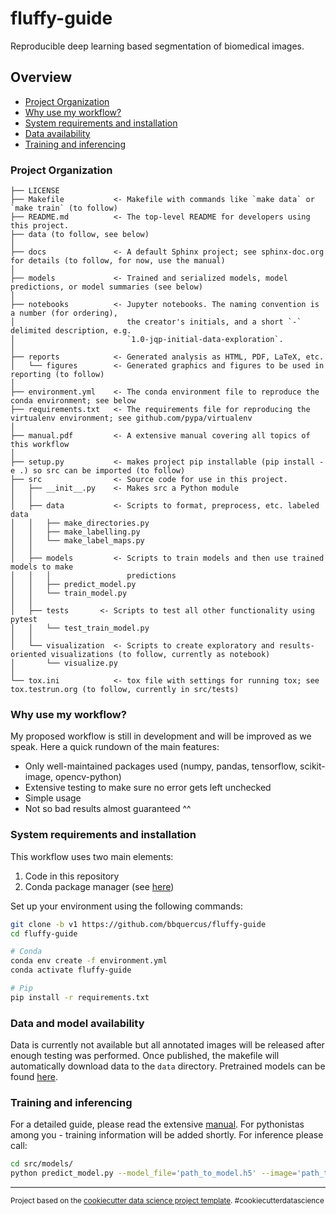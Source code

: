 

fluffy-guide
==============================

Reproducible deep learning based segmentation of biomedical images.



## Overview

- [Project Organization](#project-organization)
- [Why use my workflow?](#why-use-my-workflow)
- [System requirements and installation](#system-requirements-and-installation)
- [Data availability](#data-and-model-availablilty)
- [Training and inferencing](#training-and-inferencing)



### Project Organization

    ├── LICENSE
    ├── Makefile           <- Makefile with commands like `make data` or `make train` (to follow)
    ├── README.md          <- The top-level README for developers using this project.
    ├── data (to follow, see below)
    │
    ├── docs               <- A default Sphinx project; see sphinx-doc.org for details (to follow, for now, use the manual)
    │
    ├── models             <- Trained and serialized models, model predictions, or model summaries (see below)
    │
    ├── notebooks          <- Jupyter notebooks. The naming convention is a number (for ordering),
    │                         the creator's initials, and a short `-` delimited description, e.g.
    │                         `1.0-jqp-initial-data-exploration`.
    │
    ├── reports            <- Generated analysis as HTML, PDF, LaTeX, etc.
    │   └── figures        <- Generated graphics and figures to be used in reporting (to follow)
    │
    ├── environment.yml    <- The conda environment file to reproduce the conda environment; see below
    ├── requirements.txt   <- The requirements file for reproducing the virtualenv environment; see github.com/pypa/virtualenv
    │
    ├── manual.pdf         <- A extensive manual covering all topics of this workflow
    │
    ├── setup.py           <- makes project pip installable (pip install -e .) so src can be imported (to follow)
    ├── src                <- Source code for use in this project.
    │   ├── __init__.py    <- Makes src a Python module
    │   │
    │   ├── data           <- Scripts to format, preprocess, etc. labeled data
    │   │   ├── make_directories.py
    │   │   ├── make_labelling.py
    │   │   └── make_label_maps.py
    │   │
    │   ├── models         <- Scripts to train models and then use trained models to make
    │   │   │                 predictions
    │   │   ├── predict_model.py
    │   │   └── train_model.py
    │   │
    │   ├── tests       <- Scripts to test all other functionality using pytest
    │   │   └── test_train_model.py
    │   │
    │   └── visualization  <- Scripts to create exploratory and results-oriented visualizations (to follow, currently as notebook)
    │       └── visualize.py
    │
    └── tox.ini            <- tox file with settings for running tox; see tox.testrun.org (to follow, currently in src/tests)



### Why use my workflow?

My proposed workflow is still in development and will be improved as we speak. Here a quick rundown of the main features:

- Only well-maintained packages used (numpy, pandas, tensorflow, scikit-image, opencv-python)
- Extensive testing to make sure no error gets left unchecked
- Simple usage
- Not so bad results almost guaranteed ^^



### System requirements and installation

This workflow uses two main elements:

1. Code in this repository
2. Conda package manager (see [here](https://docs.conda.io/projects/conda/en/latest/user-guide/install/))


Set up your environment using the following commands:

```bash
git clone -b v1 https://github.com/bbquercus/fluffy-guide
cd fluffy-guide

# Conda
conda env create -f environment.yml
conda activate fluffy-guide

# Pip
pip install -r requirements.txt
```



### Data and model availability

Data is currently not available but all annotated images will be released after enough testing was performed. Once published, the makefile will automatically download data to the `data` directory. Pretrained models can be found [here](https://www.dropbox.com/sh/5ffku4w4n52urbj/AADAACaMf3wEDyNfWOjdi9BOa?dl=0).



### Training and inferencing

For a detailed guide, please read the extensive [manual](https://github.com/bbquercus/fluffy-guide/manual.pdf). For pythonistas among you - training information will be added shortly. For inference please call:

```bash
cd src/models/
python predict_model.py --model_file='path_to_model.h5' --image='path_to_folder_with_images'
```



--------

<p><small>Project based on the <a target="_blank" href="https://drivendata.github.io/cookiecutter-data-science/">cookiecutter data science project template</a>. #cookiecutterdatascience</small></p>
